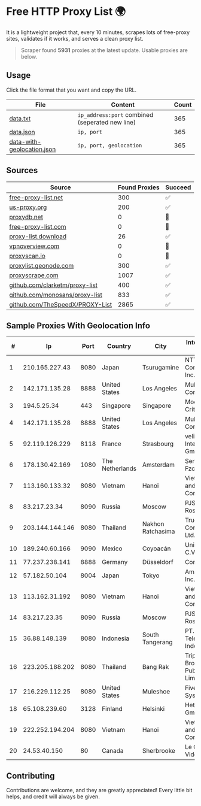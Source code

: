 
# Free HTTP Proxy List 🌍

It is a lightweight project that, every 10 minutes, scrapes lots of free-proxy sites, validates if it works, and serves a clean proxy list.


> Scraper found **5931** proxies at the latest update. Usable proxies are below.

## Usage

Click the file format that you want and copy the URL.


|File|Content|Count|
|----|-------|-----|
|[data.txt](https://raw.githubusercontent.com/themiralay/Proxy-List-World/master/data.txt)|`ip_address:port` combined (seperated new line)|365|
|[data.json](https://raw.githubusercontent.com/themiralay/Proxy-List-World/master/data.json)|`ip, port`|365|
|[data-with-geolocation.json](https://raw.githubusercontent.com/themiralay/Proxy-List-World/master/data-with-geolocation.json)|`ip, port, geolocation`|365|

## Sources

|Source|Found Proxies|Succeed|
|------|-------------|-------|
|[free-proxy-list.net](https://free-proxy-list.net)|300|✅|
|[us-proxy.org](https://www.us-proxy.org)|200|✅|
|[proxydb.net](http://proxydb.net)|0|🚫|
|[free-proxy-list.com](https://free-proxy-list.com/?page=&port=&type%5B%5D=http&type%5B%5D=https&up_time=0&search=Search)|0|🚫|
|[proxy-list.download](https://www.proxy-list.download/HTTP)|26|✅|
|[vpnoverview.com](https://vpnoverview.com/privacy/anonymous-browsing/free-proxy-servers)|0|🚫|
|[proxyscan.io](https://www.proxyscan.io)|0|🚫|
|[proxylist.geonode.com](https://proxylist.geonode.com/api/proxy-list?limit=300&page=1&sort_by=lastChecked&sort_type=desc&protocols=http,https)|300|✅|
|[proxyscrape.com](https://api.proxyscrape.com/v2/?request=displayproxies&protocol=http&timeout=10000&country=all&ssl=all&anonymity=all)|1007|✅|
|[github.com/clarketm/proxy-list](https://raw.githubusercontent.com/clarketm/proxy-list/master/proxy-list-raw.txt)|400|✅|
|[github.com/monosans/proxy-list](https://raw.githubusercontent.com/monosans/proxy-list/main/proxies/http.txt)|833|✅|
|[github.com/TheSpeedX/PROXY-List](https://raw.githubusercontent.com/TheSpeedX/PROXY-List/master/http.txt)|2865|✅|


## Sample Proxies With Geolocation Info

|#|Ip|Port|Country|City|Internet Service Provider|
|-|--|----|-------|----|-------------------------|
|1|210.165.227.43|8080|Japan|Tsurugamine|NTT PC Communications, Inc.|
|2|142.171.135.28|8888|United States|Los Angeles|Multacom Corporation|
|3|194.5.25.34|443|Singapore|Singapore|Mod Mission Critical LLC|
|4|142.171.135.28|8888|United States|Los Angeles|Multacom Corporation|
|5|92.119.126.229|8118|France|Strasbourg|velia.net Internetdienste GmbH|
|6|178.130.42.169|1080|The Netherlands|Amsterdam|Servers Tech Fzco|
|7|113.160.133.32|8080|Vietnam|Hanoi|VietNam Post and Telecom Corporation|
|8|83.217.23.34|8090|Russia|Moscow|PJSC Rostelecom|
|9|203.144.144.146|8080|Thailand|Nakhon Ratchasima|True Internet Corporation CO. Ltd.|
|10|189.240.60.166|9090|Mexico|Coyoacán|Uninet S.A. de C.V.|
|11|77.237.238.141|8888|Germany|Düsseldorf|Contabo GmbH|
|12|57.182.50.104|8004|Japan|Tokyo|Amazon.com, Inc.|
|13|113.162.31.192|8080|Vietnam|Hanoi|VietNam Post and Telecom Corporation|
|14|83.217.23.35|8090|Russia|Moscow|PJSC Rostelecom|
|15|36.88.148.139|8080|Indonesia|South Tangerang|PT. Telekomunikasi Indonesia|
|16|223.205.188.202|8080|Thailand|Bang Rak|Triple T Broadband Public Company Limited|
|17|216.229.112.25|8080|United States|Muleshoe|Five Area Systems, LLC|
|18|65.108.239.60|3128|Finland|Helsinki|Hetzner Online GmbH|
|19|222.252.194.204|8080|Vietnam|Hanoi|VietNam Post and Telecom Corporation|
|20|24.53.40.150|80|Canada|Sherbrooke|Le Groupe Videotron Ltee|



## Contributing

Contributions are welcome, and they are greatly appreciated! Every
little bit helps, and credit will always be given.

